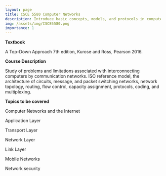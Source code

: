 ```yaml
---
layout: page
title: CSCE 5580 Computer Networks
description: Introduce basic concepts, models, and protocols in computer networks, including the OSI model and network security. 
img: /assets/img/CSCE5580.png
importance: 1
---
```


**Textbook** 

A Top-Down Approach 7th edition, Kurose and Ross, Pearson 2016. 

**Course Description**

Study of problems and limitations associated with interconnecting computers by communication networks. ISO reference model, the architecture of circuits, message, and packet switching networks, network topology, routing, flow control, capacity assignment, protocols, coding, and multiplexing.


**Topics to be covered**

Computer Networks and the Internet 

Application Layer 

Transport Layer 

Network Layer 

Link Layer

Mobile Networks

Network security

